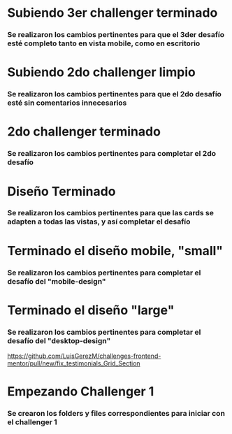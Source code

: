 # Subiendo 3er challenger terminado
### Se realizaron los cambios pertinentes para que el 3der desafío esté completo tanto en vista mobile, como en escritorio

# Subiendo 2do challenger limpio
### Se realizaron los cambios pertinentes para que el 2do desafío esté sin comentarios innecesarios

# 2do challenger terminado
### Se realizaron los cambios pertinentes para completar el 2do desafío

# Diseño Terminado
### Se realizaron los cambios pertinentes para que las cards se adapten a todas las vistas, y así completar el desafío

# Terminado el diseño mobile, "small"
### Se realizaron los cambios pertinentes para completar el desafío del "mobile-design"

# Terminado el diseño "large"
### Se realizaron los cambios pertinentes para completar el desafío del "desktop-design"

https://github.com/LuisGerezM/challenges-frontend-mentor/pull/new/fix_testimonials_Grid_Section

# Empezando Challenger 1
### Se crearon los folders y files correspondientes para iniciar con el challenger 1
